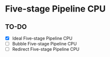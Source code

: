 # Five-stage Pipeline CPU

## TO-DO

* [x] Ideal Five-stage Pipeline CPU
* [ ] Bubble Five-stage Pipeline CPU
* [ ] Redirect Five-stage Pipeline CPU
